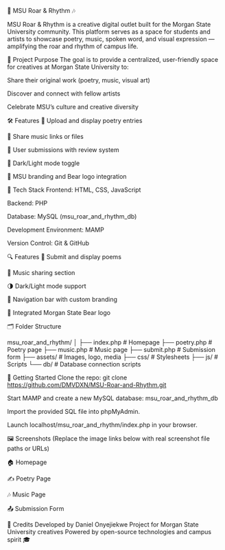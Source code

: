 🐻 MSU Roar & Rhythm 🎶

MSU Roar & Rhythm is a creative digital outlet built for the Morgan State University community. This platform serves as a space for students and artists to showcase poetry, music, spoken word, and visual expression — amplifying the roar and rhythm of campus life.

📌 Project Purpose
The goal is to provide a centralized, user-friendly space for creatives at Morgan State University to:

Share their original work (poetry, music, visual art)

Discover and connect with fellow artists

Celebrate MSU’s culture and creative diversity


🛠️ Features
🔸 Upload and display poetry entries

🔸 Share music links or files

🔸 User submissions with review system

🔸 Dark/Light mode toggle

🔸 MSU branding and Bear logo integration


💾 Tech Stack
Frontend: HTML, CSS, JavaScript

Backend: PHP

Database: MySQL (msu_roar_and_rhythm_db)

Development Environment: MAMP

Version Control: Git & GitHub


🔍 Features
📝 Submit and display poems

🎵 Music sharing section

🌗 Dark/Light mode support

🧭 Navigation bar with custom branding

🐻 Integrated Morgan State Bear logo


🗂️ Folder Structure

msu_roar_and_rhythm/
│
├── index.php                # Homepage
├── poetry.php               # Poetry page
├── music.php                # Music page
├── submit.php               # Submission form
├── assets/                  # Images, logo, media
├── css/                     # Stylesheets
├── js/                      # Scripts
└── db/                      # Database connection scripts


🚀 Getting Started
Clone the repo:
git clone https://github.com/DMVDXN/MSU-Roar-and-Rhythm.git

Start MAMP and create a new MySQL database:
msu_roar_and_rhythm_db

Import the provided SQL file into phpMyAdmin.

Launch localhost/msu_roar_and_rhythm/index.php in your browser.


🖼️ Screenshots
(Replace the image links below with real screenshot file paths or URLs)

🏠 Homepage

✍️ Poetry Page

🎶 Music Page

📤 Submission Form


📣 Credits
Developed by Daniel Onyejiekwe
Project for Morgan State University creatives
Powered by open-source technologies and campus spirit 🎓